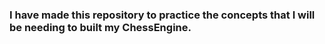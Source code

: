 ### I have made this repository to practice the concepts that I will be needing to built my ChessEngine.
